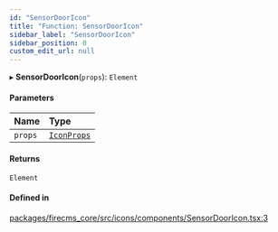 ```yaml
---
id: "SensorDoorIcon"
title: "Function: SensorDoorIcon"
sidebar_label: "SensorDoorIcon"
sidebar_position: 0
custom_edit_url: null
---
```


▸ **SensorDoorIcon**(`props`): `Element`

#### Parameters

| Name | Type |
| :------ | :------ |
| `props` | [`IconProps`](../types/IconProps.md) |

#### Returns

`Element`

#### Defined in

[packages/firecms_core/src/icons/components/SensorDoorIcon.tsx:3](https://github.com/FireCMSco/firecms/blob/d45f3739/packages/firecms_core/src/icons/components/SensorDoorIcon.tsx#L3)

